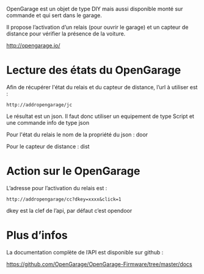 OpenGarage est un objet de type DIY mais aussi disponible monté sur
commande et qui sert dans le garage.

Il propose l’activation d’un relais (pour ouvrir le garage) et un
capteur de distance pour vérifier la présence de la voiture.

<http://opengarage.io/>

Lecture des états du OpenGarage
===============================

Afin de récupérer l'état du relais et du capteur de distance, l’url à
utiliser est :

    http://addropengarage/jc

Le résultat est un json. Il faut donc utiliser un equipement de type
Script et une commande info de type json

Pour l'état du relais le nom de la propriété du json : door

Pour le capteur de distance : dist

Action sur le OpenGarage
========================

L’adresse pour l’activation du relais est :

    http://addropengarage/cc?dkey=xxxx&click=1

dkey est la clef de l’api, par défaut c’est opendoor

Plus d’infos
============

La documentation complète de l’API est disponible sur github :

<https://github.com/OpenGarage/OpenGarage-Firmware/tree/master/docs>

